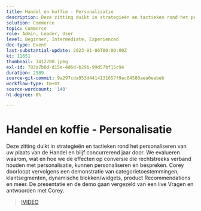 ```yaml
---
title: Handel en koffie - Personalisatie
description: Deze zitting duikt in strategieën en tactieken rond het personaliseren van uw plaats van de Handel en blijf concurrerend jaar door. We evalueren waarom, wat en hoe we de effecten op conversie die rechtstreeks verband houden met personalisatie, kunnen personaliseren en bespreken. Corey doorloopt vervolgens een demonstratie van categorietoestemmingen, klantsegmenten, dynamische blokken/widgets, product Recommendations en meer. De presentatie en de demo gaan vergezeld van een live Vragen en antwoorden met Corey.
solution: Commerce
topic: Commerce
role: Admin, Leader, User
level: Beginner, Intermediate, Experienced
doc-type: Event
last-substantial-update: 2023-01-06T00:00:00Z
kt: 11651
thumbnail: 3412700.jpeg
exl-id: 783a7b0d-d15e-4d6d-b29b-99d57bf15c94
duration: 2989
source-git-commit: 9a297cda953d4414131657f9ac84580aea0eabeb
workflow-type: tm+mt
source-wordcount: '140'
ht-degree: 0%

---
```


# Handel en koffie - Personalisatie

Deze zitting duikt in strategieën en tactieken rond het personaliseren van uw plaats van de Handel en blijf concurrerend jaar door. We evalueren waarom, wat en hoe we de effecten op conversie die rechtstreeks verband houden met personalisatie, kunnen personaliseren en bespreken. Corey doorloopt vervolgens een demonstratie van categorietoestemmingen, klantsegmenten, dynamische blokken/widgets, product Recommendations en meer. De presentatie en de demo gaan vergezeld van een live Vragen en antwoorden met Corey.

>[!VIDEO](https://video.tv.adobe.com/v/3412700/?quality=12&learn=on)
